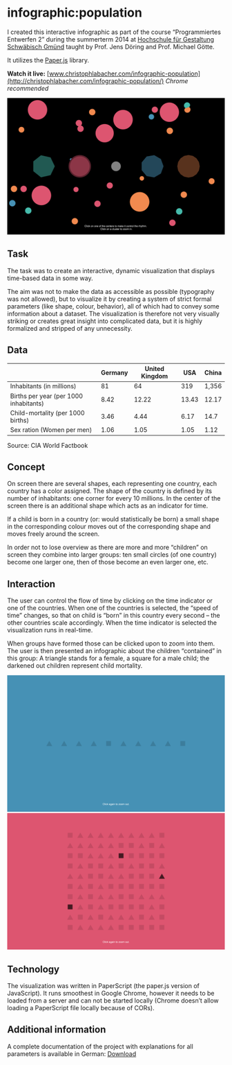 # infographic:population

I created this interactive infographic as part of the course “Programmiertes Entwerfen 2” during the summerterm 2014 at [Hochschule für Gestaltung Schwäbisch Gmünd](http://www.hfg-gmuend.de) taught by Prof. Jens Döring and Prof. Michael Götte.

It utilizes the [Paper.js](http://paperjs.org) library.

**Watch it live:** [www.christophlabacher.com/infographic-population](http://christophlabacher.com/infographic-population/) *Chrome recommended*

![Overview](/docu/01.png)

## Task

The task was to create an interactive, dynamic visualization that displays time-based data in some way.

The aim was not to make the data as accessible as possible (typography was not allowed), but to visualize it by creating a system of strict formal parameters (like shape, colour, behavior), all of which had to convey some information about a dataset. The visualization is therefore not very visually striking or creates great insight into complicated data, but it is highly formalized and stripped of any unnecessity. 


## Data 

|  | Germany | United Kingdom | USA | China |
| ------------- | ------------- | ------------- | ------------- | ------------- |
| Inhabitants (in millions) | 81 | 64 | 319 | 1,356 |
| Births per year (per 1000 inhabitants) | 8.42 | 12.22 | 13.43 | 12.17 |
| Child-mortality (per 1000 births) | 3.46 | 4.44 | 6.17 | 14.7 |
| Sex ration (Women per men) | 1.06 | 1.05 | 1.05 | 1.12 |

Source: CIA World Factbook

## Concept

On screen there are several shapes, each representing one country, each country has a color assigned. The shape of the country is defined by its number of inhabitants: one corner for every 10 millions. In the center of the screen there is an additional shape which acts as an indicator for time.

If a child is born in a country (or: would statistically be born) a small shape in the corresponding colour moves out of the corresponding shape and moves freely around the screen.

In order not to lose overview as there are more and more “children” on screen they combine into larger groups: ten small circles (of one country) become one larger one, then of those become an even larger one, etc.

## Interaction

The user can control the flow of time by clicking on the time indicator or one of the countries. When one of the countries is selected, the “speed of time” changes, so that on child is “born” in this country every second – the other countries scale accordingly. When the time indicator is selected the visualization runs in real-time.

When groups have formed those can be clicked upon to zoom into them. The user is then presented an infographic about the children “contained” in this group: A triangle stands for a female, a square for a male child; the  darkened out children represent child mortality.

![Zoom10](/docu/03.png)
![Zoom100](/docu/02.png)

## Technology

The visualization was written in PaperScript (the paper.js version of JavaScript). It runs smoothest in Google Chrome, however it needs to be loaded from a server and can not be started locally (Chrome doesn’t allow loading a PaperScript file locally because of CORs).

## Additional information

A complete documentation of the project with explanations for all parameters is available in German: [Download](/docu/documentation.pdf)
